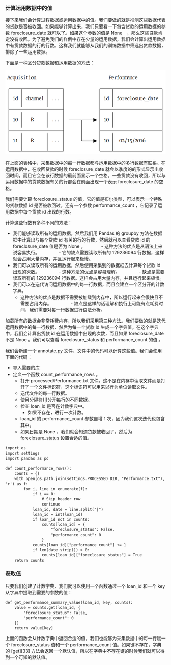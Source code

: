 
### 计算运用数据中的值

接下来我们会计算过程数据或运用数据中的值。我们要做的就是推测这些数据代表的贷款是否被收回。如果能够计算出来，我们只要看一下包含贷款的运用数据的参数 foreclosure_date 就可以了。如果这个参数的值是 None　，那么这些贷款肯定没有收回。为了避免我们的样例中存在少量的运用数据，我们会计算出运用数据中有贷款数据的行的行数。这样我们就能够从我们的训练数据中筛选出贷款数据，排除了一些运用数据。

下面是一种区分贷款数据和运用数据的方法：

![](https://github.com/LCTT/wiki-images/blob/master/TranslateProject/ref_img/001.png)


在上面的表格中，采集数据中的每一行数据都与运用数据中的多行数据有联系。在运用数据中，在收回贷款的时候 foreclosure_date 就会以季度的的形式显示出收回时间，而且它会在该行数据的最前面显示一个空格。一些贷款没有收回，所以与运用数据中的贷款数据有关的行都会在前面出现一个表示 foreclosure_date 的空格。

我们需要计算 foreclosure_status 的值，它的值是布尔类型，可以表示一个特殊的贷款数据 id 是否被收回过，还有一个参数 performance_count ，它记录了运用数据中每个贷款 id 出现的行数。　

计算这些行数有多种不同的方法：

- 我们能够读取所有的运用数据，然后我们用 Pandas 的 groupby 方法在数据框中计算出与每个贷款 id 有关的行的行数，然后就可以查看贷款 id 的 foreclosure_date 值是否为 None 。
　　　 - 这种方法的优点是从语法上来说容易执行。
　　　　- 它的缺点需要读取所有的 129236094 行数据，这样就会占用大量内存，并且运行起来极慢。
- 我们可以读取所有的运用数据，然后使用采集到的数据框去计算每个贷款 id　出现的次数。
　　　　- 这种方法的优点是容易理解。
　　　　- 缺点是需要读取所有的 129236094 行数据。这样会占用大量内存，并且运行起来极慢。
- 我们可以在迭代访问运用数据中的每一行数据，而且会建立一个区分开的计数字典。
    - 这种方法的优点是数据不需要被加载到内存中，所以运行起来会很快且不需要占用内存。
　　　　- 缺点是这样的话理解和执行上可能有点耗费时间，我们需要对每一行数据进行语法分析。

加载所有的数据会非常耗费内存，所以我们采用第三种方法。我们要做的就是迭代运用数据中的每一行数据，然后为每一个贷款 id 生成一个字典值。在这个字典中，我们会计算出贷款 id 在运用数据中出现的次数，而且如果 foreclosure_date 不是 Nnoe 。我们可以查看 foreclosure_status 和 performance_count 的值 。

我们会新建一个 annotate.py 文件，文件中的代码可以计算这些值。我们会使用下面的代码：

- 导入需要的库
- 定义一个函数 count_performance_rows 。
    - 打开 processed/Performance.txt 文件。这不是在内存中读取文件而是打开了一个文件标识符，这个标识符可以用来以行为单位读取文件。　
    - 迭代文件的每一行数据。
    - 使用分隔符(|)分开每行的不同数据。
    - 检查 loan_id 是否在计数字典中。
        - 如果不存在，进行一次计数。
    - loan_id 的 performance_count 参数自增 1 次，因为我们这次迭代也包含其中。
    - 如果日期是 None ，我们就会知道贷款被收回了，然后为foreclosure_status 设置合适的值。

```
import os
import settings
import pandas as pd

def count_performance_rows():
    counts = {}
    with open(os.path.join(settings.PROCESSED_DIR, "Performance.txt"), 'r') as f:
        for i, line in enumerate(f):
            if i == 0:
                # Skip header row
                continue
            loan_id, date = line.split("|")
            loan_id = int(loan_id)
            if loan_id not in counts:
                counts[loan_id] = {
                    "foreclosure_status": False,
                    "performance_count": 0
                }
            counts[loan_id]["performance_count"] += 1
            if len(date.strip()) > 0:
                counts[loan_id]["foreclosure_status"] = True
    return counts
```

### 获取值

只要我们创建了计数字典，我们就可以使用一个函数通过一个 loan_id 和一个 key 从字典中提取到需要的参数的值：

```
def get_performance_summary_value(loan_id, key, counts):
    value = counts.get(loan_id, {
        "foreclosure_status": False,
        "performance_count": 0
    })
    return value[key]
```


上面的函数会从计数字典中返回合适的值，我们也能够为采集数据中的每一行赋一个 foreclosure_status 值和一个 performance_count 值。如果键不存在，字典的 [get][33] 方法会返回一个默认值，所以在字典中不存在键的时候我们就可以得到一个可知的默认值。



